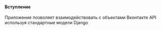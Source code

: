 #### Вступление

Приложение позволяет взаимодействовать с объектами Вконтакте API используя стандартные модели Django

